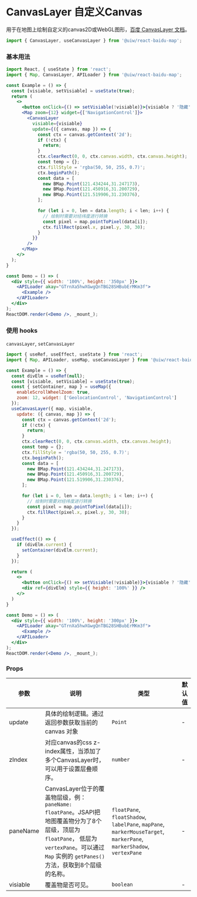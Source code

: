 CanvasLayer 自定义Canvas
===

用于在地图上绘制自定义的canvas2D或WebGL图形，[百度 CanvasLayer 文档](http://lbsyun.baidu.com/cms/jsapi/reference/jsapi_reference_3_0.html#a3b28)。

```jsx
import { CanvasLayer, useCanvasLayer } from '@uiw/react-baidu-map';
```

### 基本用法

<!--DemoStart,bgWhite--> 
```jsx
import React, { useState } from 'react';
import { Map, CanvasLayer, APILoader } from '@uiw/react-baidu-map';

const Example = () => {
  const [visiable, setVisiable] = useState(true);
  return (
    <>
      <button onClick={() => setVisiable(!visiable)}>{visiable ? '隐藏' : '显示'}</button>
      <Map zoom={12} widget={['NavigationControl']}>
        <CanvasLayer
          visiable={visiable}
          update={({ canvas, map }) => {
            const ctx = canvas.getContext('2d');
            if (!ctx) {
              return;
            }
            ctx.clearRect(0, 0, ctx.canvas.width, ctx.canvas.height);
            const temp = {};
            ctx.fillStyle = 'rgba(50, 50, 255, 0.7)';
            ctx.beginPath();
            const data = [
              new BMap.Point(121.434244,31.247173),
              new BMap.Point(121.450916,31.200729),
              new BMap.Point(121.519906,31.230376),
            ];

            for (let i = 0, len = data.length; i < len; i++) {
              // 绘制时需要对经纬度进行转换
              const pixel = map.pointToPixel(data[i]);
              ctx.fillRect(pixel.x, pixel.y, 30, 30);
            }
          }}
        />
      </Map>
    </>
  );
}

const Demo = () => (
  <div style={{ width: '100%', height: '350px' }}>
    <APILoader akay="GTrnXa5hwXGwgQnTBG28SHBubErMKm3f">
      <Example />
    </APILoader>
  </div>
);
ReactDOM.render(<Demo />, _mount_);
```
<!--End-->


### 使用 hooks

`canvasLayer`, `setCanvasLayer`

<!--DemoStart,bgWhite--> 
```jsx
import { useRef, useEffect, useState } from 'react';
import { Map, APILoader, useMap, useCanvasLayer } from '@uiw/react-baidu-map';

const Example = () => {
  const divElm = useRef(null);
  const [visiable, setVisiable] = useState(true);
  const { setContainer, map } = useMap({
    enableScrollWheelZoom: true,
    zoom: 12, widget: ['GeolocationControl', 'NavigationControl']
  });
  useCanvasLayer({ map, visiable,
    update: ({ canvas, map }) => {
      const ctx = canvas.getContext('2d');
      if (!ctx) {
        return;
      }
      ctx.clearRect(0, 0, ctx.canvas.width, ctx.canvas.height);
      const temp = {};
      ctx.fillStyle = 'rgba(50, 50, 255, 0.7)';
      ctx.beginPath();
      const data = [
        new BMap.Point(121.434244,31.247173),
        new BMap.Point(121.450916,31.200729),
        new BMap.Point(121.519906,31.230376),
      ];

      for (let i = 0, len = data.length; i < len; i++) {
        // 绘制时需要对经纬度进行转换
        const pixel = map.pointToPixel(data[i]);
        ctx.fillRect(pixel.x, pixel.y, 30, 30);
      }
    }
  });

  useEffect(() => {
    if (divElm.current) {
      setContainer(divElm.current);
    }
  });

  return (
    <>
      <button onClick={() => setVisiable(!visiable)}>{visiable ? '隐藏' : '显示'}</button>
      <div ref={divElm} style={{ height: '100%' }} />
    </>
  )
}

const Demo = () => (
  <div style={{ width: '100%', height: '300px' }}>
    <APILoader akay="GTrnXa5hwXGwgQnTBG28SHBubErMKm3f">
      <Example />
    </APILoader>
  </div>
);
ReactDOM.render(<Demo />, _mount_);
```
<!--End-->

### Props

| 参数 | 说明 | 类型 | 默认值 |
| ----- | ----- | ----- | ----- |
| update | 具体的绘制逻辑。通过返回参数获取当前的 canvas 对象 | `Point` | - |
| zIndex | 对应canvas的css z-index属性，当添加了多个CanvasLayer时，可以用于设置层叠顺序。 | `number` | - |
| paneName | CanvasLayer位于的覆盖物层级，例：`paneName: floatPane`。JSAPI把地图覆盖物分为了8个层级，顶层为`floatPane`， 低层为 `vertexPane`。可以通过 `Map` 实例的 `getPanes()` 方法，获取到8个层级的名称。 | `floatPane`, `floatShadow`, `labelPane`, `mapPane`, `markerMouseTarget`, `markerPane`, `markerShadow`, `vertexPane` | - |
| visiable | 覆盖物是否可见。 | `boolean` | - |